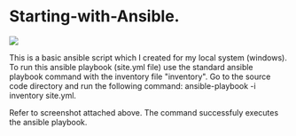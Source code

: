 # Starting-with-Ansible.

![](images/snip1.JPG)

This is a basic ansible script which I created for my local system (windows). To run this ansible playbook (site.yml file) use the standard 
ansible playbook command with the inventory file "inventory".
Go to the source code directory and run the following command:
ansible-playbook -i inventory site.yml.

Refer to screenshot attached above. The command successfuly executes the ansible playbook.
